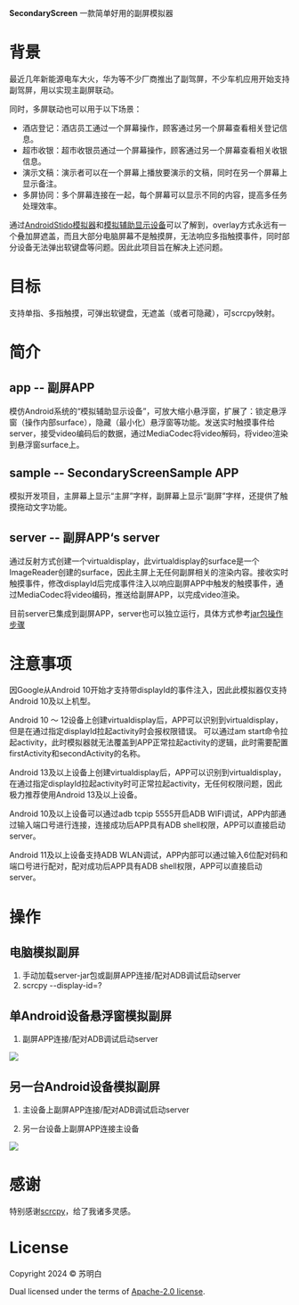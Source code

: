 **SecondaryScreen** 一款简单好用的副屏模拟器

# 背景

最近几年新能源电车大火，华为等不少厂商推出了副驾屏，不少车机应用开始支持副驾屏，用以实现主副屏联动。

同时，多屏联动也可以用于以下场景：
* 酒店登记：酒店员工通过一个屏幕操作，顾客通过另一个屏幕查看相关登记信息。
* 超市收银：超市收银员通过一个屏幕操作，顾客通过另一个屏幕查看相关收银信息。
* 演示文稿：演示者可以在一个屏幕上播放要演示的文稿，同时在另一个屏幕上显示备注。
* 多屏协同：多个屏幕连接在一起，每个屏幕可以显示不同的内容，提高多任务处理效率。

通过[AndroidStido模拟器](doc/AndroidStudio模拟器.md)和[模拟辅助显示设备](doc/模拟辅助显示设备.md)可以了解到，overlay方式永远有一个叠加屏遮盖，而且大部分电脑屏幕不是触摸屏，无法响应多指触摸事件，同时部分设备无法弹出软键盘等问题。因此此项目旨在解决上述问题。

# 目标

支持单指、多指触摸，可弹出软键盘，无遮盖（或者可隐藏），可scrcpy映射。

# 简介

## app -- 副屏APP

模仿Android系统的“模拟辅助显示设备”，可放大缩小悬浮窗，扩展了：锁定悬浮窗（操作内部surface），隐藏（最小化）悬浮窗等功能。发送实时触摸事件给server，接受video编码后的数据，通过MediaCodec将video解码，将video渲染到悬浮窗surface上。

## sample -- SecondaryScreenSample APP

模拟开发项目，主屏幕上显示“主屏”字样，副屏幕上显示“副屏”字样，还提供了触摸拖动文字功能。

## server -- 副屏APP‘s server

通过反射方式创建一个virtualdisplay，此virtualdisplay的surface是一个ImageReader创建的surface，因此主屏上无任何副屏相关的渲染内容。接收实时触摸事件，修改displayId后完成事件注入以响应副屏APP中触发的触摸事件，通过MediaCodec将video编码，推送给副屏APP，以完成video渲染。

目前server已集成到副屏APP，server也可以独立运行，具体方式参考[jar包操作步骤](doc/jar包操作步骤.md)

# 注意事项

因Google从Android 10开始才支持带displayId的事件注入，因此此模拟器仅支持Android 10及以上机型。

Android 10 ～ 12设备上创建virtualdisplay后，APP可以识别到virtualdisplay，但是在通过指定displayId拉起activity时会报权限错误。 可以通过am start命令拉起activity，此时模拟器就无法覆盖到APP正常拉起activity的逻辑，此时需要配置firstActivity和secondActivity的名称。

Android 13及以上设备上创建virtualdisplay后，APP可以识别到virtualdisplay，在通过指定displayId拉起activity时可正常拉起activity，无任何权限问题，因此极力推荐使用Android 13及以上设备。

Android 10及以上设备可以通过adb tcpip 5555开启ADB WIFI调试，APP内部通过输入端口号进行连接，连接成功后APP具有ADB shell权限，APP可以直接启动server。

Android 11及以上设备支持ADB WLAN调试，APP内部可以通过输入6位配对码和端口号进行配对，配对成功后APP具有ADB shell权限，APP可以直接启动server。

# 操作

## 电脑模拟副屏

1. 手动加载server-jar包或副屏APP连接/配对ADB调试启动server
2. scrcpy --display-id=?

## 单Android设备悬浮窗模拟副屏

1. 副屏APP连接/配对ADB调试启动server

![](doc/img/OverlayWindow图示.png)

## 另一台Android设备模拟副屏

1. 主设备上副屏APP连接/配对ADB调试启动server

2. 另一台设备上副屏APP连接主设备

![](doc/img/双设备联动图示.png.png)

# 感谢

特别感谢[scrcpy](https://github.com/Genymobile/scrcpy)，给了我诸多灵感。

# License

Copyright 2024 &copy; 苏明白

Dual licensed under the terms of [Apache-2.0 license](https://www.apache.org/licenses/LICENSE-2.0.html). 

